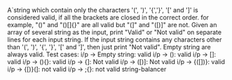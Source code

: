 A`string which contain only the characters '(', ')', '{','}', '[' and ']' is considered valid, if all
the brackets are closed in the correct order.
for example, "()" and "()[]{}" are all valid but "(]" and "([)]" are not.
Given an array of several string as the input, print "Valid" or "Not valid" on separate lines for each
input string.
If the input string contains any characters other than '(', ')', '{', '}', '[' and ']', then just
print "Not valid". Empty string are always valid.
Test cases:
i/p -> Empty string: valid
i/p -> (): valid
i/p -> []: valid
i/p -> (){}: valid
i/p -> {]: Not valid
i/p -> ([)]: Not valid
i/p -> {([])}: valid
i/p -> {[)}(]: not valid
i/p -> ;{}: not valid string-balancer
